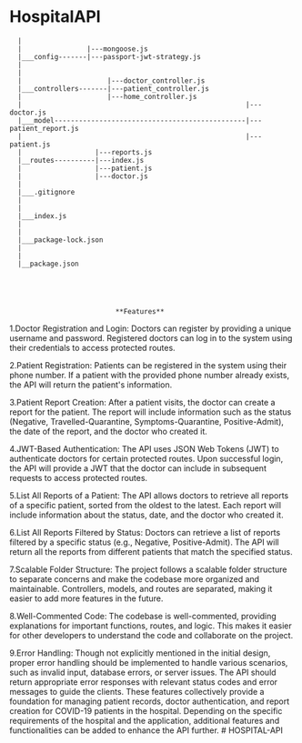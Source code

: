 # HospitalAPI
      |
      |                |---mongoose.js
      |___config-------|---passport-jwt-strategy.js
      |
      |
      |                     |---doctor_controller.js
      |___controllers-------|---patient_controller.js
      |                     |---home_controller.js
      |                                                       |---doctor.js
      |___model-----------------------------------------------|---patient_report.js
      |                                                       |---patient.js
      |                  |---reports.js
      |__routes----------|---index.js
      |                  |---patient.js
      |                  |---doctor.js                       
      |                                                     
      |___.gitignore
      |
      |
      |___index.js
      |
      |
      |___package-lock.json
      |
      |
      |__package.json





                              **Features**
1.Doctor Registration and Login:
Doctors can register by providing a unique username and password.
Registered doctors can log in to the system using their credentials to access protected routes.

2.Patient Registration:
Patients can be registered in the system using their phone number.
If a patient with the provided phone number already exists, the API will return the patient's information.

3.Patient Report Creation:
After a patient visits, the doctor can create a report for the patient.
The report will include information such as the status (Negative, Travelled-Quarantine, Symptoms-Quarantine, Positive-Admit), the date of the report, and the doctor who created it.

4.JWT-Based Authentication:
The API uses JSON Web Tokens (JWT) to authenticate doctors for certain protected routes.
Upon successful login, the API will provide a JWT that the doctor can include in subsequent requests to access protected routes.

5.List All Reports of a Patient:
The API allows doctors to retrieve all reports of a specific patient, sorted from the oldest to the latest.
Each report will include information about the status, date, and the doctor who created it.

6.List All Reports Filtered by Status:
Doctors can retrieve a list of reports filtered by a specific status (e.g., Negative, Positive-Admit).
The API will return all the reports from different patients that match the specified status.

7.Scalable Folder Structure:
The project follows a scalable folder structure to separate concerns and make the codebase more organized and maintainable.
Controllers, models, and routes are separated, making it easier to add more features in the future.

8.Well-Commented Code:
The codebase is well-commented, providing explanations for important functions, routes, and logic.
This makes it easier for other developers to understand the code and collaborate on the project.

9.Error Handling:
Though not explicitly mentioned in the initial design, proper error handling should be implemented to handle various scenarios, such as invalid input, database errors, or server issues.
The API should return appropriate error responses with relevant status codes and error messages to guide the clients.
These features collectively provide a foundation for managing patient records, doctor authentication, and report creation for COVID-19 patients in the hospital. Depending on the specific requirements of the hospital and the application, additional features and functionalities can be added to enhance the API further.
#   H O S P I T A L - A P I  
 